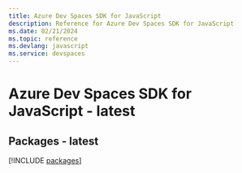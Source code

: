 ```yaml
---
title: Azure Dev Spaces SDK for JavaScript
description: Reference for Azure Dev Spaces SDK for JavaScript
ms.date: 02/21/2024
ms.topic: reference
ms.devlang: javascript
ms.service: devspaces
---
```

# Azure Dev Spaces SDK for JavaScript - latest
## Packages - latest
[!INCLUDE [packages](dev-spaces-index.md)]